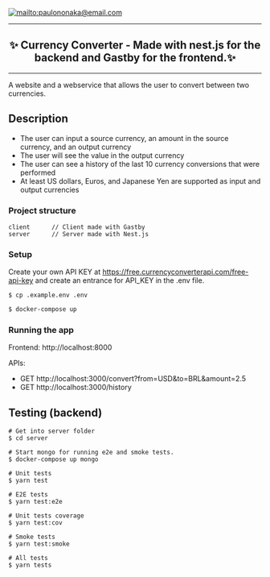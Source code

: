 [![mailto:paulononaka@email.com](https://img.shields.io/badge/contact-@paulononaka-blue.svg?style=flat)](mailto:paulononaka@email.com)

<hr />
<h2 align="center">
  ✨ Currency Converter - Made with nest.js for the backend and Gastby for the frontend.✨
</h2>
<hr />

A website and a webservice that allows the user to convert between two currencies.

## Description

- The user can input a source currency, an amount in the source currency, and an output currency
- The user will see the value in the output currency
- The user can see a history of the last 10 currency conversions that were performed
- At least US dollars, Euros, and Japanese Yen are supported as input and output currencies

### Project structure


```
client      // Client made with Gastby
server      // Server made with Nest.js
```

### Setup

Create your own API KEY at https://free.currencyconverterapi.com/free-api-key and create an entrance for API_KEY in the .env file.
```
$ cp .example.env .env
```

```bash
$ docker-compose up
```

### Running the app

Frontend: http://localhost:8000

APIs: 

- GET http://localhost:3000/convert?from=USD&to=BRL&amount=2.5
- GET http://localhost:3000/history

## Testing (backend)

```
# Get into server folder
$ cd server

# Start mongo for running e2e and smoke tests.
$ docker-compose up mongo

# Unit tests
$ yarn test

# E2E tests
$ yarn test:e2e

# Unit tests coverage
$ yarn test:cov

# Smoke tests
$ yarn test:smoke

# All tests
$ yarn tests
```

